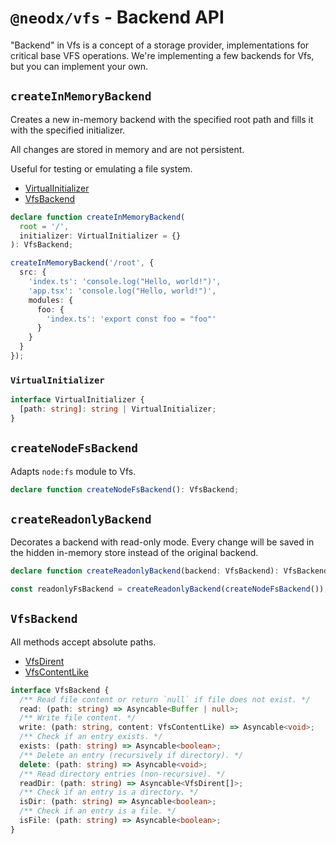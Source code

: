 # `@neodx/vfs` - Backend API

"Backend" in Vfs is a concept of a storage provider, implementations for critical base VFS operations.
We're implementing a few backends for Vfs, but you can implement your own.

## `createInMemoryBackend`

Creates a new in-memory backend with the specified root path and fills it with the specified initializer.

All changes are stored in memory and are not persistent.

Useful for testing or emulating a file system.

- [VirtualInitializer](#virtualinitializer)
- [VfsBackend](#vfsbackend)

```typescript
declare function createInMemoryBackend(
  root = '/',
  initializer: VirtualInitializer = {}
): VfsBackend;

createInMemoryBackend('/root', {
  src: {
    'index.ts': 'console.log("Hello, world!")',
    'app.tsx': 'console.log("Hello, world!")',
    modules: {
      foo: {
        'index.ts': 'export const foo = "foo"'
      }
    }
  }
});
```

### `VirtualInitializer`

```typescript
interface VirtualInitializer {
  [path: string]: string | VirtualInitializer;
}
```

## `createNodeFsBackend`

Adapts `node:fs` module to Vfs.

```typescript
declare function createNodeFsBackend(): VfsBackend;
```

## `createReadonlyBackend`

Decorates a backend with read-only mode.
Every change will be saved in the hidden in-memory store instead of the original backend.

```typescript
declare function createReadonlyBackend(backend: VfsBackend): VfsBackend;

const readonlyFsBackend = createReadonlyBackend(createNodeFsBackend());
```

## `VfsBackend`

All methods accept absolute paths.

- [VfsDirent](./common.md#vfsdirent)
- [VfsContentLike](./common.md#vfscontentlike)

```typescript
interface VfsBackend {
  /** Read file content or return `null` if file does not exist. */
  read: (path: string) => Asyncable<Buffer | null>;
  /** Write file content. */
  write: (path: string, content: VfsContentLike) => Asyncable<void>;
  /** Check if an entry exists. */
  exists: (path: string) => Asyncable<boolean>;
  /** Delete an entry (recursively if directory). */
  delete: (path: string) => Asyncable<void>;
  /** Read directory entries (non-recursive). */
  readDir: (path: string) => Asyncable<VfsDirent[]>;
  /** Check if an entry is a directory. */
  isDir: (path: string) => Asyncable<boolean>;
  /** Check if an entry is a file. */
  isFile: (path: string) => Asyncable<boolean>;
}
```
